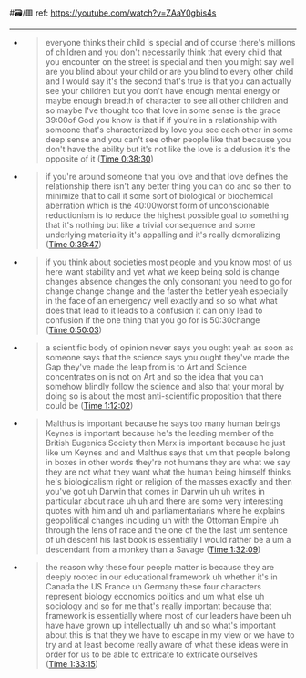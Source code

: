 #🗃/🟥 
ref: 
https://youtube.com/watch?v=ZAaY0gbis4s

---

- > everyone thinks their child is special and of course there's millions of children and you don't necessarily think that every child that you encounter on the street is special and then you might say well are you blind about your child or are you blind to every other child and I would say it's the second that's true is that you can actually see your children but you don't have enough mental energy or maybe enough breadth of character to see all other children and so maybe I've thought too that love in some sense is the grace 39:00of God you know is that if if you're in a relationship with someone that's characterized by love you see each other in some deep sense and you can't see other people like that because you don't have the ability but it's not like the love is a delusion it's the opposite of it ([Time 0:38:30](https://annotate.tv/watch/633fd1513de6ab000931bfca?annotationId=637906512da75b00081c7688))
- > if you're around someone that you love and that love defines the relationship there isn't any better thing you can do and so then to minimize that to call it some sort of biological or biochemical aberration which is the 40:00worst form of unconscionable reductionism is to reduce the highest possible goal to something that it's nothing but like a trivial consequence and some underlying materiality it's appalling and it's really demoralizing ([Time 0:39:47](https://annotate.tv/watch/633fd1513de6ab000931bfca?annotationId=6379069d2da75b00081c7689))
- > if you think about societies most people and you know most of us here want stability and yet what we keep being sold is change changes absence changes the only consonant you need to go for change change change and the faster the better yeah especially in the face of an emergency well exactly and so so what what does that lead to it leads to a confusion it can only lead to confusion if the one thing that you go for is 50:30change ([Time 0:50:03](https://annotate.tv/watch/633fd1513de6ab000931bfca?annotationId=637907562da75b00081c768a))
- > a scientific body of opinion never says you ought yeah as soon as someone says that the science says you ought they've made the Gap they've made the leap from is to Art and Science concentrates on is not on Art and so the idea that you can somehow blindly follow the science and also that your moral by doing so is about the most anti-scientific proposition that there could be ([Time 1:12:02](https://annotate.tv/watch/633fd1513de6ab000931bfca?annotationId=63790d402da75b00081c768c))
- > Malthus is important because he says too many human beings Keynes is important because he's the leading member of the British Eugenics Society then Marx is important because he just like um Keynes and and Malthus says that um that people belong in boxes in other words they're not humans they are what we say they are not what they want what the human being himself thinks he's biologicalism right or religion of the masses exactly and then you've got uh Darwin that comes in Darwin uh uh writes in particular about race uh uh and there are some very interesting quotes with him and uh and parliamentarians where he explains geopolitical changes including uh with the Ottoman Empire uh through the lens of race and the one of the the last um sentence of uh descent his last book is essentially I would rather be a um a descendant from a monkey than a Savage ([Time 1:32:09](https://annotate.tv/watch/633fd1513de6ab000931bfca?annotationId=6379101b22aee80008b1b699))
- > the reason why these four people matter is because they are deeply rooted in our educational framework uh whether it's in Canada the US France uh Germany these four characters represent biology economics politics and um what else uh sociology and so for me that's really important because that framework is essentially where most of our leaders have been uh have have grown up intellectually uh and so what's important about this is that they we have to escape in my view or we have to try and at least become really aware of what these ideas were in order for us to be able to extricate to extricate ourselves ([Time 1:33:15](https://annotate.tv/watch/633fd1513de6ab000931bfca?annotationId=637910548a18dd0008fe263f))
